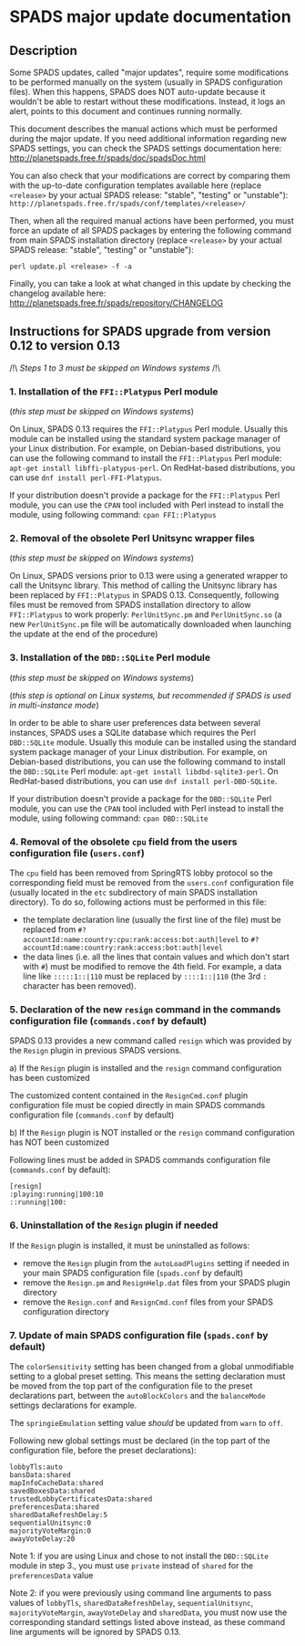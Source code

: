 # SPADS major update documentation

## Description

Some SPADS updates, called "major updates", require some modifications to be performed manually on the system (usually in SPADS configuration files). When this happens, SPADS does NOT auto-update because it wouldn't be able to restart without these modifications. Instead, it logs an alert, points to this document and continues running normally.

This document describes the manual actions which must be performed during the major update. If you need additional information regarding new SPADS settings, you can check the SPADS settings documentation here: http://planetspads.free.fr/spads/doc/spadsDoc.html

You can also check that your modifications are correct by comparing them with the up-to-date configuration templates available here (replace `<release>` by your actual SPADS release: "stable", "testing" or "unstable"): `http://planetspads.free.fr/spads/conf/templates/<release>/`

Then, when all the required manual actions have been performed, you must force an update of all SPADS packages by entering the following command from main SPADS installation directory (replace `<release>` by your actual SPADS release: "stable", "testing" or "unstable"):

    perl update.pl <release> -f -a

Finally, you can take a look at what changed in this update by checking the changelog available here:
  http://planetspads.free.fr/spads/repository/CHANGELOG

## Instructions for SPADS upgrade from version 0.12 to version 0.13

/!\ _Steps 1 to 3 must be skipped on Windows systems_ /!\

### 1. Installation of the `FFI::Platypus` Perl module
(_this step must be skipped on Windows systems_)

On Linux, SPADS 0.13 requires the `FFI::Platypus` Perl module. Usually this module can be installed using the standard system package manager of your Linux distribution. For example, on Debian-based distributions, you can use the following command to install the `FFI::Platypus` Perl module: `apt-get install libffi-platypus-perl`. On RedHat-based distributions, you can use `dnf install perl-FFI-Platypus`.

If your distribution doesn't provide a package for the `FFI::Platypus` Perl module, you can use the `CPAN` tool included with Perl instead to install the module, using following command: `cpan FFI::Platypus`

### 2. Removal of the obsolete Perl Unitsync wrapper files
(_this step must be skipped on Windows systems_)

On Linux, SPADS versions prior to 0.13 were using a generated wrapper to call the Unitsync library. This method of calling the Unitsync library has been replaced by `FFI::Platypus` in SPADS 0.13. Consequently, following files must be removed from SPADS installation directory to allow `FFI::Platypus` to work properly: `PerlUnitSync.pm` and `PerlUnitSync.so` (a new `PerlUnitSync.pm` file will be automatically downloaded when launching the update at the end of the procedure)

### 3. Installation of the `DBD::SQLite` Perl module
(_this step must be skipped on Windows systems_)

(_this step is optional on Linux systems, but recommended if SPADS is used in multi-instance mode_)

In order to be able to share user preferences data between several instances, SPADS uses a SQLite database which requires the Perl `DBD::SQLite` module. Usually this module can be installed using the standard system package manager of your Linux distribution. For example, on Debian-based distributions, you can use the following command to install the `DBD::SQLite` Perl module: `apt-get install libdbd-sqlite3-perl`. On RedHat-based distributions, you can use `dnf install perl-DBD-SQLite`.

If your distribution doesn't provide a package for the `DBD::SQLite` Perl module, you can use the `CPAN` tool included with Perl instead to install the module, using following command: `cpan DBD::SQLite`

### 4. Removal of the obsolete `cpu` field from the users configuration file (`users.conf`)

The `cpu` field has been removed from SpringRTS lobby protocol so the corresponding field must be removed from the `users.conf` configuration file (usually located in the `etc` subdirectory of main SPADS installation directory). To do so, following actions must be performed in this file:
* the template declaration line (usually the first line of the file) must be replaced from `#?accountId:name:country:cpu:rank:access:bot:auth|level` to `#?accountId:name:country:rank:access:bot:auth|level`
* the data lines (i.e. all the lines that contain values and which don't start with `#`) must be modified to remove the 4th field. For example, a data line like `:::::1::|110` must be replaced by `::::1::|110` (the 3rd `:` character has been removed).

### 5. Declaration of the new `resign` command in the commands configuration file (`commands.conf` by default)

SPADS 0.13 provides a new command called `resign` which was provided by the `Resign` plugin in previous SPADS versions.

a) If the `Resign` plugin is installed and the `resign` command configuration has been customized

The customized content contained in the `ResignCmd.conf` plugin configuration file must be copied directly in main SPADS commands configuration file (`commands.conf` by default)

b) If the `Resign` plugin is NOT installed or the `resign` command configuration has NOT been customized

Following lines must be added in SPADS commands configuration file (`commands.conf` by default):
```
[resign]
:playing:running|100:10
::running|100:
```

### 6. Uninstallation of the `Resign` plugin if needed

If the `Resign` plugin is installed, it must be uninstalled as follows:
* remove the `Resign` plugin from the `autoLoadPlugins` setting if needed in your main SPADS configuration file (`spads.conf` by default)
* remove the `Resign.pm` and `ResignHelp.dat` files from your SPADS plugin directory
* remove the `Resign.conf` and `ResignCmd.conf` files from your SPADS configuration directory

### 7. Update of main SPADS configuration file (`spads.conf` by default)

The `colorSensitivity` setting has been changed from a global unmodifiable setting to a global preset setting. This means the setting declaration must be moved from the top part of the configuration file to the preset declarations part, between the `autoBlockColors` and the `balanceMode` settings declarations for example.

The `springieEmulation` setting value _should_ be updated from `warn` to `off`.

Following new global settings must be declared (in the top part of the configuration file, before the preset declarations):
```
lobbyTls:auto
bansData:shared
mapInfoCacheData:shared
savedBoxesData:shared
trustedLobbyCertificatesData:shared
preferencesData:shared
sharedDataRefreshDelay:5
sequentialUnitsync:0
majorityVoteMargin:0
awayVoteDelay:20
```
Note 1: if you are using Linux and chose to not install the `DBD::SQLite` module in step 3., you must use `private` instead of `shared` for the `preferencesData` value

Note 2: if you were previously using command line arguments to pass values of `lobbyTls`, `sharedDataRefreshDelay`, `sequentialUnitsync`, `majorityVoteMargin`, `awayVoteDelay` and `sharedData`, you must now use the corresponding standard settings listed above instead, as these command line arguments will be ignored by SPADS 0.13.

